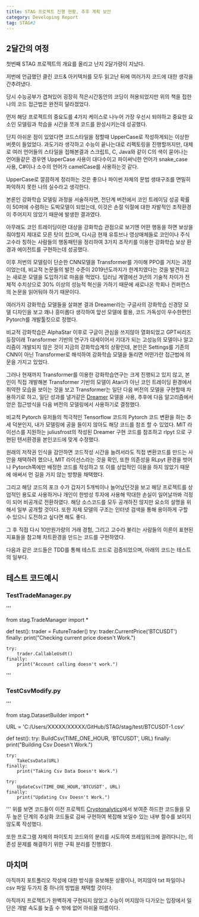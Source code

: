 ```yaml
---
title: STAG 프로젝트 진행 현황, 추후 계획 보안
category: Developing Report
tag: STAG#2
---
```


## 2달간의 여정

첫번째 STAG 프로젝트의 개요를 올리고 난지 2달가량이 지났다.

저번에 언급했던 클린 코드& 아키텍처를 모두 읽고난 뒤에 여러가지 코드에 대한 생각을 간추려냈다.

당시 수능공부가 겹쳐있어 굉장히 적은시간동안의 코딩이 허용되었지만 위의 책을 접한 나의 코드 접근법은 완전히 달라졌었다.

먼저 해당 프로젝트의 중요도를 4가지 케이스로 나누어 가장 우선시 되야하고 중요한 요소인 모델링과 학습을 시간을 쪼개 코드를 완성시키는데 성공했다.

단지 아쉬운 점이 있었다면 코드스타일을 정할때 UpperCase로 작성하게되는 이상한 버릇이 들었었다.
과도기라 생각하고 수능이 끝나는대로 리펙토링을 진행할꺼지만, 대체로 여러 언어들의 스타일을 접해본결과 스크립트, C, Java와 같이 C의 색이 묻어나는 언어들같은 경우엔 UpperCase 사용이 대다수이고 파이써닉한 언어가 snake_case 사용,
C#이나 소수의 언어가 camelCase를 사용하는것 같다.

UpperCase로 깔끔하게 정리하는 것은 좋으나 파이썬 자체의 문법 생태구조를 면밀히 파악하지 못한 나의 실수라고 생각한다.

본론인 강화학습 모델링 과정을 서술하자면, 전단계 버전에서 코인 트레이딩 성공 확률이 50퍼에 수렴하는 도박모델이 되었는데, 이것은 손절 익절에 대한 자발적인 조작환경이 주어지지 않았기 때문에 발생한 결과였다.

아무래도 코인 트레이딩이란 대상을 강화학습 관점으로 보기엔 어떤 행동을 하면 보상을 줘야할지 제대로 모른 탓이 컸으며, 다시금 현재 유튜브나 영상매체들로 코인이나 주식 고수라 칭하는 사람들의 행동패턴을 정리하여 3가지 조작키를 이용한 강화학습 보상 환경과 에이전트를 구현하는데 성공했다.

이후 저번의 모델링이 단순한 CNN모델을 Transformer를 가미해 PPO를 거치는 과정이었는데,
비교적 논문들의 발전 수준이 2019년도까지가 한계치였다는 것을 발견하고는 새로운 모델을 도입하기로 마음을 먹었다. 딥러닝 계열에선 3년의 기술적 차이가 전체적 수치상으로 30% 이상의 성능적 혁신을 가하기 때문에 새로나온 학회나 컨퍼런스의 논문을 읽어둬야 하기 때문이다.

여러가지 강화학습 모델들을 살펴본 결과
Dreamer라는 구글사의 강화학습 신경망 모델 디자인을 보고 꽤나 흥미롭다 생각하여 앞선 모델에 활용, 코드 가독성이 우수한편인 Pytorch를 개발툴킷으로 정했다.

비교적 강화학습은 AlphaStar 이후로 구글이 관심을 쓰지않아 열화되었고 GPT씨리즈 등장이래 Transformer 기반의 연구가 대세이어서 기대가 되는 고성능의 모델이나 알고리즘이 개발되지 않은 것이 지금의 강화학습계의 상황인데, 본인은 Settings를 기존의 CNN이 아닌 Transformer로 해석하여 강화학습 모델을 돌리면 어떤가란 접근법에 의문을 가지고 있었다.

그러나 현재까지 Transformer를 이용한 강화학습연구는 크게 진행되고 있지 않고, 본인이 직접 개발해본 Transformer 기반의 모델이 Atari가 아닌 코인 트레이딩 환경에서 취약한 모습을 보이는 것을 보고 Transformer는 일단 다음 버전의 모델을 구현할때 차용하기로 하고, 일단 성과를 낼거같은 [Dreamer](https://jepetolee.github.io/reinforcement%20learning/2022/10/10/Dreamer1&2/) 모델을 사용, 추후에 다음 알고리즘에서 얻은 접근방식을 다음 버전의 모델링에서 사용하기로 결정했다.

비교적 Pytorch 유저들의 적극적인 Tensorflow 코드의 Pytorch 코드 변환을 하는 추세 덕분인지,
내가 모델링에 공을 들이지 않아도 해당 코드를 참조 할 수 있었다. MIT 라이선스를 지원하는 juliusfrost의 작성된 Dreamer 구현 코드를 참조하고 rlpyt 으로 구현된 텐서환경을 본인코드에 맞게 수정했다.

원래의 저작권 인식을 감안하면 코드작성 시간을 늘려서라도 직접 변환코드를 만드는 사안을 채택하려 했으나, MIT 라이선스라는 것을 확인, 또한 의존성을 RLpyt 환경을 벗어나 Pytorch쪽에만 배정한 코드를 작성하고 또 이를 상업적인 이용을 하지 않았기 때문에 애써서 먼 길을 가지 않는 방향을 채택했다.

그리고 해당 코드의 포크 수가 갑자기 5개씩이나 늘어났던것을 보고 해당 프로젝트를 상업적인 용도로 사용하거나 개인이 한방성 투자에 사용해 막대한 손실이 일어날까봐 걱정이 되어 비공개로 전환하였다. 해당 소스코드를 모두 공개하진 않지만 요소의 설명을 위해서 일부 공개할 것이다.
또한 자체 모델의 구조는 인터넷 검색을 통해 용이하게 구할 수 있으니 도전하고 싶다면 해도 좋다.

그 후 직접 다시 10만원가량의 거래 경험, 그리고 고수라 불리는 사람들의 이론이 표현된 지표들을 참고해 차트환경을 만드는 코드를 구현하였다.

다음과 같은 코드들은 TDD를 통해 테스트 코드로 검증되었으며, 아래의 코드는 테스트의 일부다.

## 테스트 코드예시

### TestTradeManager.py
'''

from stag.TradeManager import \*

def test():
trader = FutureTrader()
try:
trader.CurrentPrice('BTCUSDT')
finally:
print("Checking current price doesn't Work.")

    try:
        trader.CallableUsdt()
    finally:
        print("Account calling doesn't work.")

'''

### TestCsvModify.py
'''

from stag.DatasetBuilder import \*

URL = 'C:/Users/XXXXX/XXXXX/GitHub/STAG/stag/test/BTCUSDT-1.csv'

def test():
try:
BuildCsv(TIME_ONE_HOUR, 'BTCUSDT', URL)
finally:
print("Building Csv Doesn't Work.")

    try:
        TakeCsvData(URL)
    finally:
        print("Taking Csv Data Doesn't Work.")

    try:
        UpdateCsv(TIME_ONE_HOUR,'BTCUSDT', URL)
    finally:
        print("Updating Csv Doesn't Work.")

'''
위를 보면 코드들이 이전 프로젝트 [Cryptonalytics](https://github.com/jepetolee/CRYPTONALYTICS)에서 보여준 하드한 코드들을 모두 높은 단계의 추상화 코드들로 감싸 구현하여 복잡해 보일수 있는 내부 함수를 보이지 않도록 작성했다.

또한 프로그램 자체의 파이토치 코드와의 분리를 시도하여 프레임워크에 끌려다니는, 의존성 문제를 해결하기 위한 구획 분리를 진행했다.

## 마치며

아직까지 포트폴리오 작성에 대한 방식을 유보해둔 상황이나, 머지않아 txt 파일이나 csv 파일 두가지 중 하나의 방법을 채택할 것이다.

아직까지 프로젝트가 완벽하게 구현되지 않았고 수능이 머지않아 다가오는 입장에서 일단은 개발 속도를 늦출 수 밖에 없어 아쉬울 따름이다.
